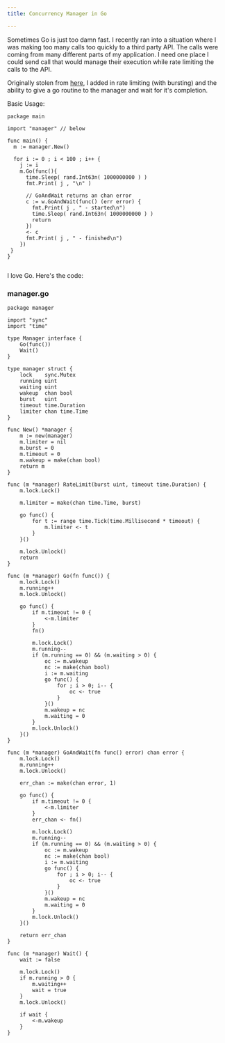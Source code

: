 ```yaml
---
title: Concurrency Manager in Go

---
```


Sometimes Go is just too damn fast. I recently ran into a situation where I was making too many calls too quickly to a third party API. The calls were coming from many different parts of my application. I need one place I could send call that would manage their execution while rate limiting the calls to the API.

Originally stolen from [here](http://michaelspeer.knome.net/2010/03/go-language-is-lovely.html), I added in rate limiting (with bursting) and the ability to give a go routine to the manager and wait for it's completion.

Basic Usage:

<pre><code data-language="go">package main

import "manager" // below

func main() {
  m := manager.New()

  for i := 0 ; i < 100 ; i++ {
    j := i
    m.Go(func(){
      time.Sleep( rand.Int63n( 1000000000 ) )
      fmt.Print( j , "\n" )

      // GoAndWait returns an chan error
      c := w.GoAndWait(func() (err error) {
        fmt.Print( j , " - started\n")      
        time.Sleep( rand.Int63n( 1000000000 ) )
        return
      })
      <- c
      fmt.Print( j , " - finished\n")
    })
 }
}

</code></pre>

I love Go. Here's the code:

### manager.go

<pre><code data-language="go">package manager

import "sync"
import "time"

type Manager interface {
	Go(func())
	Wait()
}

type manager struct {
	lock    sync.Mutex
	running uint
	waiting uint
	wakeup  chan bool
	burst   uint
	timeout time.Duration
	limiter chan time.Time
}

func New() *manager {
	m := new(manager)
	m.limiter = nil
	m.burst = 0
	m.timeout = 0
	m.wakeup = make(chan bool)
	return m
}

func (m *manager) RateLimit(burst uint, timeout time.Duration) {
	m.lock.Lock()

	m.limiter = make(chan time.Time, burst)

	go func() {
		for t := range time.Tick(time.Millisecond * timeout) {
			m.limiter <- t
		}
	}()

	m.lock.Unlock()
	return
}

func (m *manager) Go(fn func()) {
	m.lock.Lock()
	m.running++
	m.lock.Unlock()

	go func() {
		if m.timeout != 0 {
			<-m.limiter
		}
		fn()

		m.lock.Lock()
		m.running--
		if (m.running == 0) && (m.waiting > 0) {
			oc := m.wakeup
			nc := make(chan bool)
			i := m.waiting
			go func() {
				for ; i > 0; i-- {
					oc <- true
				}
			}()
			m.wakeup = nc
			m.waiting = 0
		}
		m.lock.Unlock()
	}()
}

func (m *manager) GoAndWait(fn func() error) chan error {
	m.lock.Lock()
	m.running++
	m.lock.Unlock()

	err_chan := make(chan error, 1)

	go func() {
		if m.timeout != 0 {
			<-m.limiter
		}
		err_chan <- fn()

		m.lock.Lock()
		m.running--
		if (m.running == 0) && (m.waiting > 0) {
			oc := m.wakeup
			nc := make(chan bool)
			i := m.waiting
			go func() {
				for ; i > 0; i-- {
					oc <- true
				}
			}()
			m.wakeup = nc
			m.waiting = 0
		}
		m.lock.Unlock()
	}()

	return err_chan
}

func (m *manager) Wait() {
	wait := false

	m.lock.Lock()
	if m.running > 0 {
		m.waiting++
		wait = true
	}
	m.lock.Unlock()

	if wait {
		<-m.wakeup
	}
}
</code></pre>
